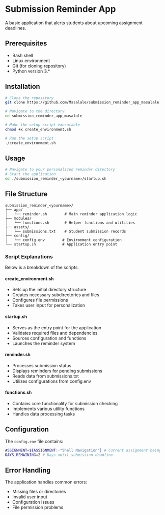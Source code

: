 # Submission Reminder App

A basic application that alerts students about upcoming assignment deadlines.

## Prerequisites

- Bash shell
- Linux environment
- Git (for cloning repository)
- Python version 3.*

## Installation

```bash
# Clone the repository
git clone https://github.com/Masalale/submission_reminder_app_masalale.git

# Navigate to the directory
cd submission_reminder_app_masalale

# Make the setup script executable
chmod +x create_environment.sh

# Run the setup script
./create_environment.sh
```

## Usage

```bash
# Navigate to your personalized reminder directory
# Start the application
cd ./submission_reminder_<yourname>/startup.sh
```

## File Structure

```plaintext
submission_reminder_<yourname>/
├── app/
│   └── reminder.sh        # Main reminder application logic
├── modules/
│   └── functions.sh       # Helper functions and utilities
├── assets/
│   └── submissions.txt    # Student submission records
├── config/
│   └── config.env        # Environment configuration
└── startup.sh            # Application entry point
```

### Script Explanations

Below is a breakdown of the scripts:

#### create_environment.sh  
- Sets up the initial directory structure  
- Creates necessary subdirectories and files  
- Configures file permissions  
- Takes user input for personalization

#### startup.sh  
- Serves as the entry point for the application  
- Validates required files and dependencies  
- Sources configuration and functions  
- Launches the reminder system

#### reminder.sh  
- Processes submission status  
- Displays reminders for pending submissions  
- Reads data from submissions.txt  
- Utilizes configurations from config.env

#### functions.sh  
- Contains core functionality for submission checking  
- Implements various utility functions  
- Handles data processing tasks

## Configuration

The `config.env` file contains:
```bash
ASSIGNMENT=${ASSIGNMENT:-"Shell Navigation"} # Current assignment being tracked
DAYS_REMAINING=2 # Days until submission deadline
```

## Error Handling

The application handles common errors:
- Missing files or directories
- Invalid user input
- Configuration issues
- File permission problems